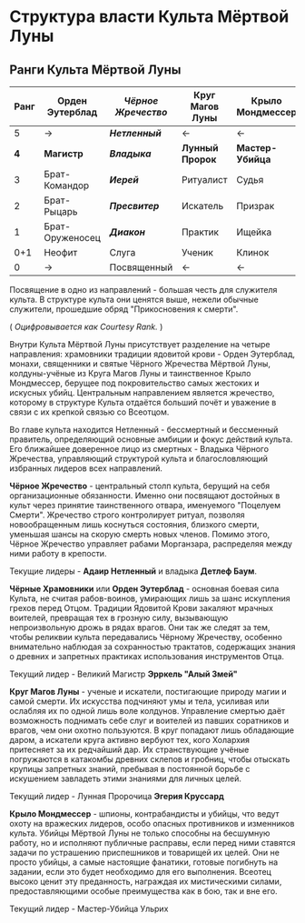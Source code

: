 # Структура власти Культа Мёртвой Луны

## **Ранги Культа Мёртвой Луны**

| Ранг  | Орден Эутерблад | ***Чёрное Жречество*** | Круг Магов Луны   | Крыло Мондмессер  |
| ----- | --------------- | ---------------------- | ----------------- | ----------------- |
| 5     | →               | ***Нетленный***        | ←                 | ←                 |
| **4** | **Магистр**     | ***Владыка***          | **Лунный Пророк** | **Мастер-Убийца** |
| 3     | Брат-Командор   | ***Иерей***            | Ритуалист         | Судья             |
| 2     | Брат-Рыцарь     | ***Пресвитер***        | Искатель          | Призрак           |
| 1     | Брат-Оруженосец | ***Диакон***           | Практик           | Ищейка            |
| 0+1   | Неофит          | Слуга                  | Ученик            | Клинок            |
| 0     | →               | Посвященный            | ←                 | ←                 |

Посвящение в одно из направлений - большая честь для служителя культа. В структуре культа они ценятся выше, нежели обычные служители, прошедшие обряд "Прикосновения к смерти".

( *Оцифровывается как Courtesy Rank.* )

Внутри Культа Мёртвой Луны присутствует разделение на четыре направления: храмовники традиции ядовитой крови - Орден Эутерблад, монахи, священники и святые Чёрного Жречества Мёртвой Луны, колдуны-учёные из Круга Магов Луны и таинственное Крыло Мондмессер, берущее под покровительство самых жестоких и искусных убийц. Центральным направлением является жречество, которому в структуре Культа отдаётся больший почёт и уважение в связи с их крепкой связью со Всеотцом.

Во главе культа находится Нетленный - бессмертный и бессменный правитель, определяющий основные амбиции и фокус действий культа. Его ближайшее доверенное лицо из смертных - Владыка Чёрного Жречества, управляющий структурой культа и благословляющий избранных лидеров всех направлений.

**Чёрное Жречество** - центральный столп культа, берущий на себя организационные обязанности. Именно они посвящают достойных в культ через принятие таинственного отвара, именуемого "Поцелуем Смерти". Жречество строго контролирует ритуал, позволяя новообращенным лишь коснуться состояния, близкого смерти, уменьшая шансы на скорую смерть новых членов. Помимо этого, Чёрное Жречество управляет рабами Морганзара, распределяя между ними работу в крепости.

Текущие лидеры - **Адаир Нетленный** и владыка **Детлеф Баум**.

**Чёрные Храмовники** или **Орден Эутерблад** - основная боевая сила Культа, не считая рабов-воинов, умирающих лишь за шанс искупления грехов перед Отцом. Традиции Ядовитой Крови закаляют мрачных воителей, превращая тех в грозную силу, вызывающую непроизвольную дрожь в рядах врагов. Они так же следят за тем, чтобы реликвии культа передавались Чёрному Жречеству, особенно внимательно наблюдая за сохранностью трактатов, содержащих знания о древних и запретных практиках использования инструментов Отца.

Текущий лидер - Великий Магистр **Эрркель "Алый Змей"**

**Круг Магов Луны** - ученые и искатели, постигающие природу магии и самой смерти. Их искусства подчиняют умы и тела, усиливая или ослабляя их по одной лишь воле колдунов. Управление смертью даёт возможность поднимать себе слуг и воителей из павших соратников и врагов, чем они охотно  пользуются. В круг попадают лишь обладающие даром, а искатели круга активно вербуют тех, кого Холархия притесняет за их редчайший дар. Их странствующие учёные погружаются в катакомбы древних склепов и гробниц, чтобы отыскать крупицы запретных знаний, пребывая в постоянной борьбе с искушением завладеть этими знаниями для личных целей.

Текущий лидер - Лунная Пророчица **Эгерия Круссард**

**Крыло Мондмессер** - шпионы, контрабандисты и убийцы, что ведут охоту на вражеских лидеров, особо опасных противников и изменников культа. Убийцы Мёртвой Луны не только способны на бесшумную работу, но и исполняют публичные расправы, если перед ними ставятся задачи по устрашению приспешников и товарищей их целей. Они не просто убийцы, а самые настоящие фанатики, готовые погибнуть на задании, если это будет необходимо для его выполнения. Всеотец высоко ценит эту преданность, награждая их мистическими силами, предоставляющими особые преимущества как в бою, так и вне его.

Текущий лидер - Мастер-Убийца Ульрих